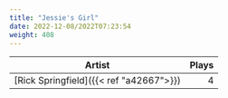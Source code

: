 ```yaml
---
title: "Jessie's Girl"
date: 2022-12-08/2022T07:23:54
weight: 408
---
```




 Artist | Plays 
----- | -----:
[Rick Springfield]({{< ref "a42667">}}) | 4
